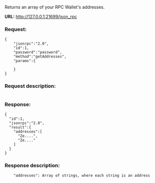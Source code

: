 Returns an array of your RPC Wallet's addresses.

**URL:** http://127.0.0.1:21699/json_rpc

### Request:
```
{
    "jsonrpc":"2.0",
    "id":1,
    "password":"password",
    "method":"getAddresses",
    "params":{

    }
}
```

### Request description:
```

```

### Response:
```
{
  "id":1,
  "jsonrpc":"2.0",
  "result":{
    "addresses":[
      "Ze....",
      "Ze...."
    ]
  }
}
```

### Response description:
```
    "addresses": Array of strings, where each string is an address
```

